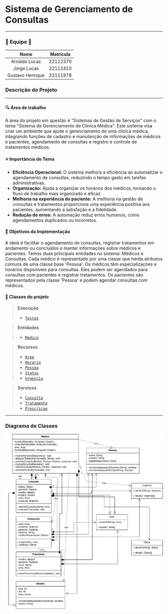 # Sistema de Gerenciamento de Consultas
<hr>

### 👥 Equipe 👥

|       Nome       | Matrícula |
|:----------------:|:---------:|
|   Arnaldo Lucas  |  22112370 |
|    Jorge Lucas   |  22112410 |
| Gustavo Henrique |  22111978 |

### Descrição do Projeto
<hr>

#### 🔍 Área  de trabalho
A área do projeto em questão é "Sistemas de Gestão de Serviços" com o tema "Sistema de Gerenciamento de Clínica Médica". Este sistema visa criar um ambiente que ajude o gerenciamento de uma clínica médica, integrando funções de cadastro e manutenção de informações de médicos e pacientes, agendamento de consultas e registro e controle de tratamentos médicos.

#### ⭐️ Importância do Tema
* **Eficiência Operacional:** O sistema melhora a eficiência ao automatizar o agendamento de consultas, reduzindo o tempo gasto em tarefas administrativas.
* **Organização:** Ajuda a organizar os horários dos médicos, tornando o fluxo de trabalho mais organizado e eficaz
* **Melhoria na experiência do paciente:** A melhoria na gestão de consultas e tratamentos proporciona uma experiência positiva aos pacientes, aumentando a satisfação e a fidelidade.
* **Redução de erros:** A automação reduz erros humanos, como agendamentos duplicados ou incorretos.

#### 🎯 Objetivos da Implementação
A ideia é facilitar o agendamento de consultas, registrar tratamentos em andamento ou concluídos e manter informações sobre médicos e pacientes. Temos duas principais entidades no sistema: Médicos e Consultas. Cada médico é representado por uma classe que herda atributos comuns de uma classe base 'Pessoa'. Os médicos têm especializações e horários disponíveis para consultas. Eles podem ser agendados para consultas com pacientes e registrar tratamentos. Os pacientes são representados pela classe 'Pessoa' e podem agendar consultas com médicos.


#### 📄 Classes do projeto
>  **Execução** 
> * [```Testes```](src/Testes.java)

 > **Entidades**
 > * [```Medico```](src/entities/Medico.java)
 
 > **Recursos**
 > * [```Area```](src/resources/Area.java)
 > * [```Horario```](src/resources/Horario.java)
 > * [```Pessoa```](src/resources/Pessoa.java)
 > * [```Status```](src/resources/Status.java)
 > * [```Urgencia```](src/resources/Urgencia.java)
 
 > **Serviços**
 > * [```Consulta```](src/services/Consulta.java)
 > * [```Tratamento```](src/services/Tratamento.java)
 > * [```Prescricao```](src/services/Prescricao.java)

---
### Diagrama de Classes

![](src/diagrams/diagrama.png)
